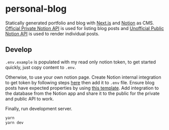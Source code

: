 # personal-blog

Statically generated portfolio and blog with [Next.js](https://nextjs.org/) and [Notion](https://www.notion.so/) as CMS. [Official Private Notion API](https://developers.notion.com/docs/getting-started) is used for listing blog posts and [Unofficial Public Notion API](https://github.com/NotionX/react-notion-x) is used to render individual posts.

## Develop

`.env.example` is populated with my read only notion token, to get started quickly, just copy content to `.env`.

Otherwise, to use your own notion page. Create Notion internal integration to get token by following steps [here](https://www.notion.so/my-integrations) then add it to `.env` file. Ensure blog posts have expected properties by using [this template](https://nicolauscg.notion.site/personal-blog-template-96f39e79b6944d478a495b57931970a3). Add integration to the database from the Notion app and share it to the public for the private and public API to work.

Finally, run development server.

```bash
yarn
yarn dev
```

